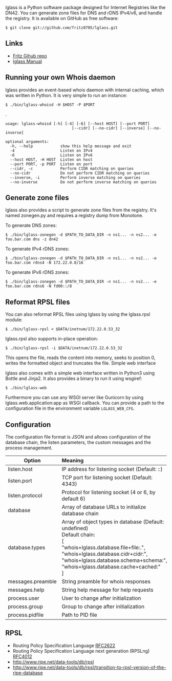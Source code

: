 lglass is a Python software package designed for Internet Registries like the DN42. You can generate zone files for DNS and rDNS IPv4/v6, and handle the registry. It is available on GitHub as free software:

    $ git clone git://github.com/fritz0705/lglass.git

## Links
- [Fritz Gihub repo](https://github.com/fritz0705/lglass)
- [lglass Manual](http://lglass.flonet.dn42/)

## Running your own Whois daemon

lglass provides an event-based whois daemon with internal caching, which was written in Python. It is very simple to run an instance:

    $ ./bin/lglass-whoisd -H $HOST -P $PORT

.

    usage: lglass-whoisd [-h] [-4] [-6] [--host HOST] [--port PORT]
                                 [--cidr] [--no-cidr] [--inverse] [--no-inverse]

    optional arguments:
      -h, --help            show this help message and exit
      -4                    Listen on IPv4
      -6                    Listen on IPv6
      --host HOST, -H HOST  Listen on host
      --port PORT, -p PORT  Listen on port
      --cidr, -c            Perform CIDR matching on queries
      --no-cidr             Do not perform CIDR matching on queries
      --inverse, -i         Perform inverse matching on queries
      --no-inverse          Do not perform inverse matching on queries


## Generate zone files

lglass also provides a script to generate zone files from the registry. It's named zonegen.py and requires a registry dump from Monotone.

To generate DNS zones:

    $ ./bin/lglass-zonegen -d $PATH_TO_DATA_DIR -n ns1... -n ns2... -e foo.bar.com dns -z dn42

To generate IPv4 rDNS zones:

    $ ./bin/lglass-zonegen -d $PATH_TO_DATA_DIR -n ns1... -n ns2... -e foo.bar.com rdns4 -N 172.22.0.0/16

To generate IPv6 rDNS zones:

    $ ./bin/lglass-zonegen -d $PATH_TO_DATA_DIR -n ns1... -n ns2... -e foo.bar.com rdns6 -N fd00::/8

## Reformat RPSL files

You can also reformat RPSL files using lglass by using the lglass.rpsl module:

    $ ./bin/lglass-rpsl < $DATA/inetnum/172.22.0.53_32

lglass.rpsl also supports in-place operation:

    $ ./bin/lglass-rpsl -i $DATA/inetnum/172.22.0.53_32

This opens the file, reads the content into memory, seeks to position 0, writes the formatted object and truncates the file.
Simple web interface

lglass also comes with a simple web interface written in Python3 using Bottle and Jinja2. It also provides a binary to run it using wsgiref:

    $ ./bin/lglass-web

Furthermore you can use any WSGI server like Gunicorn by using lglass.web.application:app as WSGI callback. You can provide a path to the configuration file in the environment variable `LGLASS_WEB_CFG`.

## Configuration

The configuration file format is JSON and allows configuration of the database chain, the listen parameters, the custom messages and the process management.

| Option   |      Meaning      |
|----------|:-------------|
| listen.host |IP address for listening socket (Default: ::)|
|listen.port|TCP port for listening socket (Default: 4343)|
|listen.protocol|Protocol for listening socket (4 or 6, by default 6)|
|database|Array of database URLs to initialize database chain|
|database.types|Array of object types in database (Default: undefined)<br/>Default chain:<br/>[<br/>  "whois+lglass.database.file+file:.",<br/>  "whois+lglass.database.cidr+cidr:",<br/>  "whois+lglass.database.schema+schema:",<br/>  "whois+lglass.database.cache+cached:"<br/>]|
|messages.preamble|String preamble for whois responses|
|messages.help|String help message for help requests|
|process.user|User to change after initialization|
|process.group|Group to change after initialization|
|process.pidfile|Path to PID file|

## RPSL
- Routing Policy Specification Language [RFC2622](https://tools.ietf.org/html/rfc2622)
- Routing Policy Specification Language next generation (RPSLng) [RFC4012](https://tools.ietf.org/html/rfc4012)
- <http://www.ripe.net/data-tools/db/rpsl>
- <http://www.ripe.net/data-tools/db/rpsl/transition-to-rpsl-version-of-the-ripe-database>

